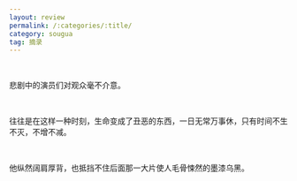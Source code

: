 ```yaml
---
layout: review
permalink: /:categories/:title/
category: sougua
tag: 摘录
---
```


<br>

悲剧中的演员们对观众毫不介意。

<br>

往往是在这样一种时刻，生命变成了丑恶的东西，一日无常万事休，只有时间不生不灭，不增不减。

<br>

他纵然阔肩厚背，也抵挡不住后面那一大片使人毛骨悚然的墨漆乌黑。

